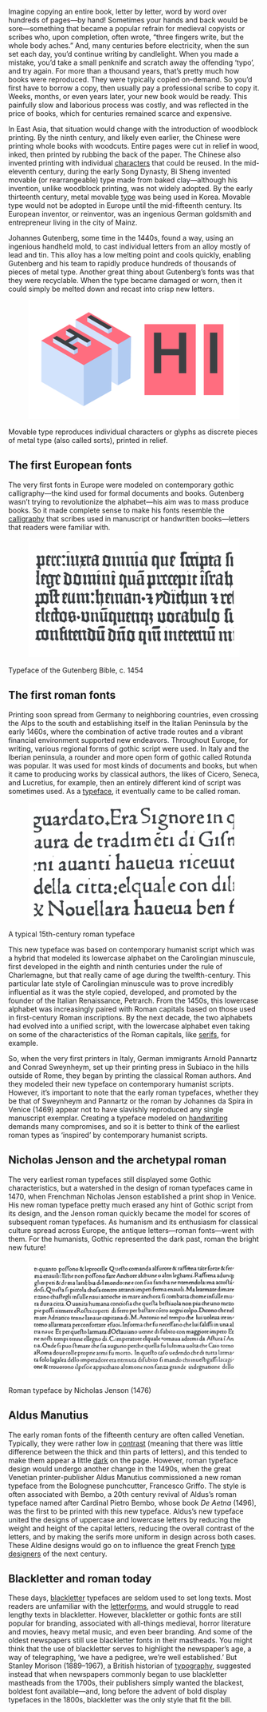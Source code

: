 Imagine copying an entire book, letter by letter, word by word over hundreds of pages—by hand! Sometimes your hands and back would be sore—something that became a popular refrain for medieval copyists or scribes who, upon completion, often wrote, “three fingers write, but the whole body aches.” And, many centuries before electricity, when the sun set each day, you’d continue writing by candlelight. When you made a mistake, you’d take a small penknife and scratch away the offending ‘typo’, and try again. For more than a thousand years, that’s pretty much how books were reproduced. They were typically copied on-demand. So you’d first have to borrow a copy, then usually pay a professional scribe to copy it. Weeks, months, or even years later, your new book would be ready. This painfully slow and laborious process was costly, and was reflected in the price of books, which for centuries remained scarce and expensive.

In East Asia, that situation would change with the introduction of woodblock printing. By the ninth century, and likely even earlier, the Chinese were printing whole books with woodcuts. Entire pages were cut in relief in wood, inked, then printed by rubbing the back of the paper. The Chinese also invented printing with individual [characters](/glossary/character) that could be reused. In the mid-eleventh century, during the early Song Dynasty, Bi Sheng invented movable (or rearrangeable) type made from baked clay—although his invention, unlike woodblock printing, was not widely adopted. By the early thirteenth century, metal movable [type](/glossary/type) was being used in Korea. Movable type would not be adopted in Europe until the mid-fifteenth century. Its European inventor, or reinventor, was an ingenious German goldsmith and entrepreneur living in the city of Mainz.

Johannes Gutenberg, some time in the 1440s, found a way, using an ingenious handheld mold, to cast individual letters from an alloy mostly of lead and tin. This alloy has a low melting point and cools quickly, enabling Gutenberg and his team to rapidly produce hundreds of thousands of pieces of metal type. Another great thing about Gutenberg’s fonts was that they were recyclable. When the type became damaged or worn, then it could simply be melted down and recast into crisp new letters.

<figure>

![ALT](images/GFKhistoftype1_metaltype.svg)

</figure>

<figcaption>Movable type reproduces individual characters or glyphs as discrete pieces of metal type (also called sorts), printed in relief.</figcaption>

## The first European fonts

The very first fonts in Europe were modeled on contemporary gothic calligraphy—the kind used for formal documents and books. Gutenberg wasn’t trying to revolutionize the alphabet—his aim was to mass produce books. So it made complete sense to make his fonts resemble the [calligraphy](/glossary/calligraphy) that scribes used in manuscript or handwritten books—letters that readers were familiar with.

<figure>

![ALT](images/GFKhistoftype1_gutenberggothic.svg)

</figure>

<figcaption>Typeface of the Gutenberg Bible, c. 1454</figcaption>

## The first roman fonts

Printing soon spread from Germany to neighboring countries, even crossing the Alps to the south and establishing itself in the Italian Peninsula by the early 1460s, where the combination of active trade routes and a vibrant financial environment supported new endeavors. Throughout Europe, for writing, various regional forms of gothic script were used. In Italy and the Iberian peninsula, a rounder and more open form of gothic called Rotunda was popular. It was used for most kinds of documents and books, but when it came to producing works by classical authors, the likes of Cicero, Seneca, and Lucretius, for example, then an entirely different kind of script was sometimes used. As a [typeface](/glossary/typeface), it eventually came to be called roman.

<figure>

![ALT](images/GFKhistoftype1_earlyroman.svg)

</figure>

<figcaption>A typical 15th-century roman typeface</figcaption>

This new typeface was based on contemporary humanist script which was a hybrid that modeled its lowercase alphabet on the Carolingian minuscule, first developed in the eighth and ninth centuries under the rule of Charlemagne, but that really came of age during the twelfth-century. This particular late style of Carolingian minuscule was to prove incredibly influential as it was the style copied, developed, and promoted by the founder of the Italian Renaissance, Petrarch. From the 1450s, this lowercase alphabet was increasingly paired with Roman capitals based on those used in first-century Roman inscriptions. By the next decade, the two alphabets had evolved into a unified script, with the lowercase alphabet even taking on some of the characteristics of the Roman capitals, like [serifs](/glossary/serif), for example.

So, when the very first printers in Italy, German immigrants Arnold Pannartz and Conrad Sweynheym, set up their printing press in Subiaco in the hills outside of Rome, they began by printing the classical Roman authors. And they modeled their new typeface on contemporary humanist scripts. However, it’s important to note that the early roman typefaces, whether they be that of Sweynheym and Pannartz or the roman by Johannes da Spira in Venice (1469) appear not to have slavishly reproduced any single manuscript exemplar. Creating a typeface modeled on [handwriting](/glossary/handwriting) demands many compromises, and so it is better to think of the earliest roman types as ‘inspired’ by contemporary humanist scripts.

## Nicholas Jenson and the archetypal roman

The very earliest roman typefaces still displayed some Gothic characteristics, but a watershed in the design of roman typefaces came in 1470, when Frenchman Nicholas Jenson established a print shop in Venice. His new roman typeface pretty much erased any hint of Gothic script from its design, and the Jenson roman quickly became the model for scores of subsequent roman typefaces. As humanism and its enthusiasm for classical culture spread across Europe, the antique letters—roman fonts—went with them. For the humanists, Gothic represented the dark past, roman the bright new future!

<figure>

![ALT](images/GFKhistoftype1_jenson_new.svg)

</figure>

<figcaption>Roman typeface by Nicholas Jenson (1476)</figcaption>

## Aldus Manutius

The early roman fonts of the fifteenth century are often called Venetian. Typically, they were rather low in [contrast](/glossary/contrast) (meaning that there was little difference between the thick and thin parts of letters), and this tended to make them appear a little [dark](/glossary/color) on the page. However, roman typeface design would undergo another change in the 1490s, when the great Venetian printer-publisher Aldus Manutius commissioned a new roman typeface from the Bolognese punchcutter, Francesco Griffo. The style is often associated with Bembo, a 20th century revival of Aldus’s roman typeface named after Cardinal Pietro Bembo, whose book _De Aetna_ (1496), was the first to be printed with this new typeface. Aldus’s new typeface united the designs of uppercase and lowercase letters by reducing the weight and height of the capital letters, reducing the overall contrast of the letters, and by making the serifs more uniform in design across both cases. These Aldine designs would go on to influence the great French [type designers](/glossary/type_designer) of the next century.

## Blackletter and roman today

These days, [blackletter](/glossary/blackletter) typefaces are seldom used to set long texts. Most readers are unfamiliar with the [letterforms](/glossary/letterform), and would struggle to read lengthy texts in blackletter. However, blackletter or gothic fonts are still popular for branding, associated with all-things medieval, horror literature and movies, heavy metal music, and even beer branding. And some of the oldest newspapers still use blackletter fonts in their mastheads. You might think that the use of blackletter serves to highlight the newspaper’s age, a way of telegraphing, ‘we have a pedigree, we’re well established.’ But Stanley Morison (1889–1967), a British historian of [typography](/glossary/typography), suggested instead that when newspapers commonly began to use blackletter mastheads from the 1700s, their publishers simply wanted the blackest, boldest font available—and, long before the advent of bold display typefaces in the 1800s, blackletter was the only style that fit the bill.
